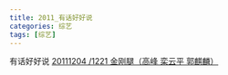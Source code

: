 ```yaml
---
title: 2011_有话好好说
categories: 综艺
tags: [综艺]
---
```


有话好好说 [20111204 /1221 金刚腿（高峰 栾云平 郭麒麟）](https://www.bilibili.com/video/BV12t411H7jM?p=9)